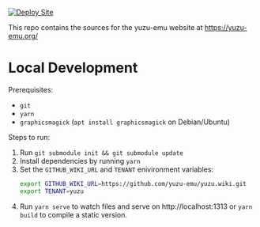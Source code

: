 [![Deploy Site](https://github.com/paypay-a/yuzu-mirror.github.io/actions/workflows/site.yml/badge.svg)](https://github.com/paypay-a/yuzu-mirror.github.io/actions/workflows/site.yml)

This repo contains the sources for the yuzu-emu website at https://yuzu-emu.org/

# Local Development

Prerequisites:

* `git`
* `yarn`
* `graphicsmagick` (`apt install graphicsmagick` on Debian/Ubuntu)

Steps to run:

1. Run `git submodule init && git submodule update`
2. Install dependencies by running `yarn`
3. Set the `GITHUB_WIKI_URL` and `TENANT` enivironment variables:
    ```bash
    export GITHUB_WIKI_URL=https://github.com/yuzu-emu/yuzu.wiki.git
    export TENANT=yuzu
    ```
3. Run `yarn serve` to watch files and serve on http://localhost:1313 or `yarn build` to compile a static version.
